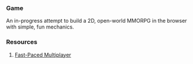### Game
An in-progress attempt to build a 2D, open-world MMORPG in the browser with simple, fun mechanics.

### Resources
1. [Fast-Paced Multiplayer](https://www.gabrielgambetta.com/client-server-game-architecture.html)
